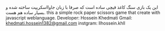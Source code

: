 این یک بازی سنگ کاغذ قیچی ساده است که صرفا با زبان جاوااسکریپت ساخته شده و بسیار ساده هم هست.
this a simple rock paper scissors game that create with javascript weblanguage.
Developer: Hossein Khedmati 
Gmail:  khedmati.hossein1382@gmail.com
instgram: llhossein.khll